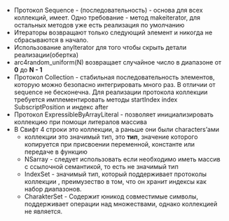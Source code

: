 - Протокол Sequence - (последовательность) - основа для всех коллекций, имеет. Одно требование - метод makeiterator, для остальных методов уже есть реализация по умолчанию
- Итераторы возвращают только следующий элемент и никогда не сбрасываются в начало.
- Использование anyIterator для того чтобы скрыть детали реализации(обертка)
- arc4random_uniform(N) возвращает случайное число в диапазоне от **0** до **N - 1**
- Протокол Collection - стабильная последовательность элементов, которую можно безопасно интегрировать много раз. В отличии от sequence не бесконечна. Для реализации протокола коллекции требуется имплементировать методы startIndex index SubscriptPosition и индекс after
- Протокол ExpressibleByArrayLiteral - позволяет инициализировать коллекцию при помощи литералов массива
- В Свифт 4 строки это коллекции, а раньше они были characters’ами
  - коллекции это значимый тип, это **тип**, значение которого копируется при присвоении переменной, константе или передаче в функцию
  - NSarray - следует использовать если необходимо иметь массив с ссылочной семантикой, то есть не значимый тип
  - IndexSet -  значимый тип, который поддерживает протоколы коллекции , преимузество в том, что он хранит индексы как набор диапазонов.
  - CharakterSet - Содержит юникод совместимые символы, поддерживает операции над множествами, однако коллекцией не является. 